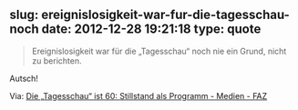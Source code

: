 slug: ereignislosigkeit-war-fur-die-tagesschau-noch
date: 2012-12-28 19:21:18
type: quote
---

> Ereignislosigkeit war für die „Tagesschau“ noch nie ein Grund, nicht zu berichten.

Autsch!

 Via: [Die „Tagesschau“ ist 60: Stillstand als Programm - Medien - FAZ](http://m.faz.net/;s=ysb3YqOT-pYqmh7kEdLGb16;cookieEnabled=0/aktuell/feuilleton/medien/die-tagesschau-ist-60-stillstand-als-programm-12002625.html)
